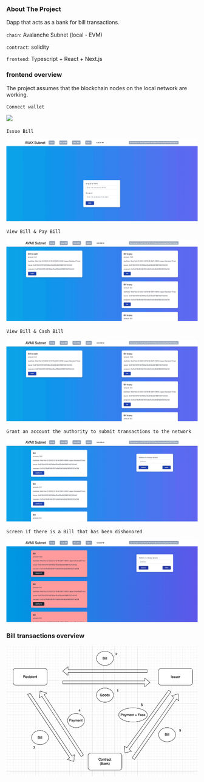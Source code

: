 ### About The Project

Dapp that acts as a bank for bill transactions.

`chain`: Avalanche Subnet (local・EVM)

`contract`: solidity

`frontend`: Typescript + React + Next.js

### frontend overview

The project assumes that the blockchain nodes on the local network are working.

`Connect wallet`

![](/public/ConnectWallet.gif)

`Issue Bill`

![](/public/IssueBill.gif)

`View Bill & Pay Bill`

![](/public/PayBill.gif)

`View Bill & Cash Bill`

![](/public/CashBill.gif)

`Grant an account the authority to submit transactions to the network`

![](/public/Authorize.gif)

`Screen if there is a Bill that has been dishonored`

![](/public/Dishonored.png)

### Bill transactions overview
![](/public/overview.png)
